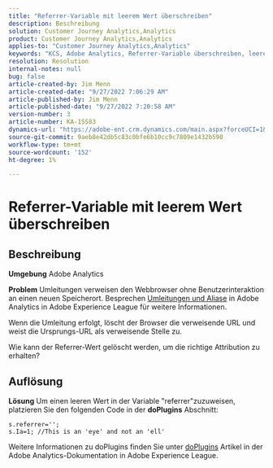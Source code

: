 ```yaml
---
title: "Referrer-Variable mit leerem Wert überschreiben"
description: Beschreibung
solution: Customer Journey Analytics,Analytics
product: Customer Journey Analytics,Analytics
applies-to: "Customer Journey Analytics,Analytics"
keywords: "KCS, Adobe Analytics, Referrer-Variable überschreiben, leerer Wert"
resolution: Resolution
internal-notes: null
bug: false
article-created-by: Jim Menn
article-created-date: "9/27/2022 7:06:29 AM"
article-published-by: Jim Menn
article-published-date: "9/27/2022 7:20:58 AM"
version-number: 3
article-number: KA-15583
dynamics-url: "https://adobe-ent.crm.dynamics.com/main.aspx?forceUCI=1&pagetype=entityrecord&etn=knowledgearticle&id=ebf443e5-323e-ed11-9db1-0022480866ad"
source-git-commit: 9aeb8e42db5c83c0bfe6b10cc9c7809e1432b590
workflow-type: tm+mt
source-wordcount: '152'
ht-degree: 1%

---
```


# Referrer-Variable mit leerem Wert überschreiben

## Beschreibung


<b>Umgebung</b>
Adobe Analytics

<b>Problem</b>
Umleitungen verweisen den Webbrowser ohne Benutzerinteraktion an einen neuen Speicherort. Besprechen [Umleitungen und Aliase](https://docs.adobe.com/content/help/en/analytics/technotes/redirects.html) in Adobe Analytics in Adobe Experience League für weitere Informationen.

Wenn die Umleitung erfolgt, löscht der Browser die verweisende URL und weist die Ursprungs-URL als verweisende Stelle zu.

Wie kann der Referrer-Wert gelöscht werden, um die richtige Attribution zu erhalten?


## Auflösung


<b>Lösung</b>
Um einen leeren Wert in der Variable &quot;referrer&quot;zuzuweisen, platzieren Sie den folgenden Code in der <b>doPlugins</b> Abschnitt:


```
s.referrer='';
s.Ia=1; //This is an 'eye' and not an 'ell'
```


Weitere Informationen zu doPlugins finden Sie unter [doPlugins](https://docs.adobe.com/content/help/en/analytics/implementation/vars/functions/doplugins.html "Klicken Sie auf den folgenden Link: https://docs.adobe.com/content/help/en/analytics/implementation/vars/functions/doplugins.html") Artikel in der Adobe Analytics-Dokumentation in Adobe Experience League.


